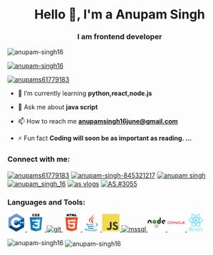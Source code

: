 <h1 align="center">Hello 👋, I'm a Anupam Singh</h1>
<h3 align="center">I am frontend developer</h3>

<p align="left"> <img src="https://komarev.com/ghpvc/?username=anupam-singh16&label=Profile%20views&color=0e75b6&style=flat" alt="anupam-singh16" /> </p>

<p align="left"> <a href="https://github.com/ryo-ma/github-profile-trophy"><img src="https://github-profile-trophy.vercel.app/?username=anupam-singh16" alt="anupam-singh16" /></a> </p>

<p align="left"> <a href="https://twitter.com/anupams61779183" target="blank"><img src="https://img.shields.io/twitter/follow/anupams61779183?logo=twitter&style=for-the-badge" alt="anupams61779183" /></a> </p>

- 🌱 I’m currently learning **python,react,node.js**

- 💬 Ask me about **java script**

- 📫 How to reach me **anupamsingh16june@gmail.com**

- ⚡ Fun fact **Coding will soon be as important as reading. ...**

<h3 align="left">Connect with me:</h3>
<p align="left">
<a href="https://twitter.com/anupams61779183" target="blank"><img align="center" src="https://raw.githubusercontent.com/rahuldkjain/github-profile-readme-generator/master/src/images/icons/Social/twitter.svg" alt="anupams61779183" height="30" width="40" /></a>
<a href="https://linkedin.com/in/anupam-singh-845321217" target="blank"><img align="center" src="https://raw.githubusercontent.com/rahuldkjain/github-profile-readme-generator/master/src/images/icons/Social/linked-in-alt.svg" alt="anupam-singh-845321217" height="30" width="40" /></a>
<a href="https://fb.com/anupam singh" target="blank"><img align="center" src="https://raw.githubusercontent.com/rahuldkjain/github-profile-readme-generator/master/src/images/icons/Social/facebook.svg" alt="anupam singh" height="30" width="40" /></a>
<a href="https://instagram.com/anupam_singh_16" target="blank"><img align="center" src="https://raw.githubusercontent.com/rahuldkjain/github-profile-readme-generator/master/src/images/icons/Social/instagram.svg" alt="anupam_singh_16" height="30" width="40" /></a>
<a href="https://www.youtube.com/c/as vlogs" target="blank"><img align="center" src="https://raw.githubusercontent.com/rahuldkjain/github-profile-readme-generator/master/src/images/icons/Social/youtube.svg" alt="as vlogs" height="30" width="40" /></a>
<a href="https://discord.gg/AS.#3055" target="blank"><img align="center" src="https://raw.githubusercontent.com/rahuldkjain/github-profile-readme-generator/master/src/images/icons/Social/discord.svg" alt="AS.#3055" height="30" width="40" /></a>
</p>

<h3 align="left">Languages and Tools:</h3>
<p align="left"> <a href="https://www.w3schools.com/cpp/" target="_blank" rel="noreferrer"> <img src="https://raw.githubusercontent.com/devicons/devicon/master/icons/cplusplus/cplusplus-original.svg" alt="cplusplus" width="40" height="40"/> </a> <a href="https://www.w3schools.com/css/" target="_blank" rel="noreferrer"> <img src="https://raw.githubusercontent.com/devicons/devicon/master/icons/css3/css3-original-wordmark.svg" alt="css3" width="40" height="40"/> </a> <a href="https://git-scm.com/" target="_blank" rel="noreferrer"> <img src="https://www.vectorlogo.zone/logos/git-scm/git-scm-icon.svg" alt="git" width="40" height="40"/> </a> <a href="https://www.w3.org/html/" target="_blank" rel="noreferrer"> <img src="https://raw.githubusercontent.com/devicons/devicon/master/icons/html5/html5-original-wordmark.svg" alt="html5" width="40" height="40"/> </a> <a href="https://www.java.com" target="_blank" rel="noreferrer"> <img src="https://raw.githubusercontent.com/devicons/devicon/master/icons/java/java-original.svg" alt="java" width="40" height="40"/> </a> <a href="https://developer.mozilla.org/en-US/docs/Web/JavaScript" target="_blank" rel="noreferrer"> <img src="https://raw.githubusercontent.com/devicons/devicon/master/icons/javascript/javascript-original.svg" alt="javascript" width="40" height="40"/> </a> <a href="https://www.microsoft.com/en-us/sql-server" target="_blank" rel="noreferrer"> <img src="https://www.svgrepo.com/show/303229/microsoft-sql-server-logo.svg" alt="mssql" width="40" height="40"/> </a> <a href="https://nodejs.org" target="_blank" rel="noreferrer"> <img src="https://raw.githubusercontent.com/devicons/devicon/master/icons/nodejs/nodejs-original-wordmark.svg" alt="nodejs" width="40" height="40"/> </a> <a href="https://www.oracle.com/" target="_blank" rel="noreferrer"> <img src="https://raw.githubusercontent.com/devicons/devicon/master/icons/oracle/oracle-original.svg" alt="oracle" width="40" height="40"/> </a> <a href="https://reactjs.org/" target="_blank" rel="noreferrer"> <img src="https://raw.githubusercontent.com/devicons/devicon/master/icons/react/react-original-wordmark.svg" alt="react" width="40" height="40"/> </a> </p>

<p><img align="left" src="https://github-readme-stats.vercel.app/api/top-langs?username=anupam-singh16&show_icons=true&locale=en&layout=compact" alt="anupam-singh16" /></p>

<p>&nbsp;<img align="center" src="https://github-readme-stats.vercel.app/api?username=anupam-singh16&show_icons=true&locale=en" alt="anupam-singh16" /></p>
